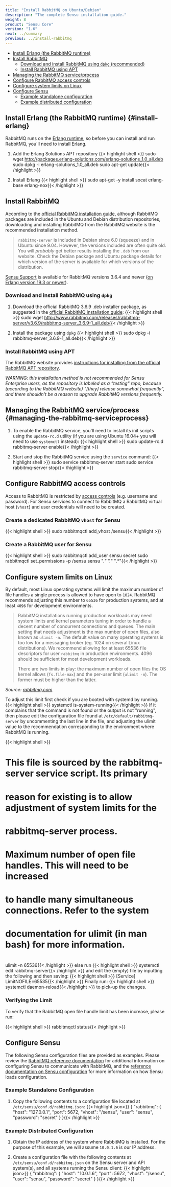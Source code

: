 ```yaml
---
title: "Install RabbitMQ on Ubuntu/Debian"
description: "The complete Sensu installation guide."
weight: 8
product: "Sensu Core"
version: "1.6"
next: ../summary
previous: ../install-rabbitmq
---
```


- [Install Erlang (the RabbitMQ runtime)](#install-erlang)
- [Install RabbitMQ](#install-rabbitmq)
  - [Download and install RabbitMQ using `dpkg` (recommended)](#download-and-install-rabbitmq-using-dpkg)
  - [Install RabbitMQ using APT](#install-rabbitmq-using-apt)
- [Managing the RabbitMQ service/process](#managing-the-rabbitmq-serviceprocess)
- [Configure RabbitMQ access controls](#configure-rabbitmq-access-controls)
- [Configure system limits on Linux](#configure-system-limits-on-linux)
- [Configure Sensu](#configure-sensu)
  - [Example standalone configuration](#example-standalone-configuration)
  - [Example distributed configuration](#example-distributed-configuration)

## Install Erlang (the RabbitMQ runtime) {#install-erlang}

RabbitMQ runs on the [Erlang runtime][1], so before you can install and run
RabbitMQ, you'll need to install Erlang.

1. Add the Erlang Solutions APT repository
   {{< highlight shell >}}
sudo wget http://packages.erlang-solutions.com/erlang-solutions_1.0_all.deb
sudo dpkg -i erlang-solutions_1.0_all.deb
sudo apt-get update{{< /highlight >}}

2. Install Erlang
   {{< highlight shell >}}
sudo apt-get -y install socat erlang-base erlang-nox{{< /highlight >}}

## Install RabbitMQ

According to the [official RabbitMQ installation guide][2], although RabbitMQ
packages are included in the Ubuntu and Debian distribution repositories,
downloading and installing RabbitMQ from the RabbitMQ website is the recommended
installation method.

> `rabbitmq-server` is included in Debian since 6.0 (squeeze) and in Ubuntu
  since 9.04. However, the versions included are often quite old. You will
  _probably_ get better results installing the `.deb` from our website. Check
  the Debian package and Ubuntu package details for which version of the server
  is available for which versions of the distribution.

[Sensu Support][3] is available for RabbitMQ versions 3.6.4 and newer ([on
Erlang version 19.3 or newer][4]).

### Download and install RabbitMQ using `dpkg`

1. Download the official RabbitMQ 3.6.9 .deb installer package, as suggested in
   the [official RabbitMQ installation guide][2]:
   {{< highlight shell >}}
sudo wget http://www.rabbitmq.com/releases/rabbitmq-server/v3.6.9/rabbitmq-server_3.6.9-1_all.deb{{< /highlight >}}

2. Install the package using `dpkg`
   {{< highlight shell >}}
sudo dpkg -i rabbitmq-server_3.6.9-1_all.deb{{< /highlight >}}

### Install RabbitMQ using APT

The RabbitMQ website provides [instructions for installing from the official
RabbitMQ APT repository][2].

_WARNING: this installation method is not recommended for Sensu Enterprise
users, as the repository is labeled as a "testing" repo, because (according to
the RabbitMQ website) "[they] release somewhat frequently", and there shouldn't
be a reason to upgrade RabbitMQ versions frequently._

## Managing the RabbitMQ service/process {#managing-the-rabbitmq-serviceprocess}

1. To enable the RabbitMQ service, you'll need to install its init scripts using
   the `update-rc.d` utility (if you are using Ubuntu 16.04+ you will need to 
   use `systemctl` instead):
   {{< highlight shell >}}
sudo update-rc.d rabbitmq-server enable{{< /highlight >}}

2. Start and stop the RabbitMQ service using the `service` command:
   {{< highlight shell >}}
sudo service rabbitmq-server start
sudo service rabbitmq-server stop{{< /highlight >}}

## Configure RabbitMQ access controls

Access to RabbitMQ is restricted by [access controls][5] (e.g. username and
password). For Sensu services to connect to RabbitMQ a RabbitMQ virtual host
(`vhost`) and user credentials will need to be created.

### Create a dedicated RabbitMQ `vhost` for Sensu

{{< highlight shell >}}
sudo rabbitmqctl add_vhost /sensu{{< /highlight >}}

### Create a RabbitMQ user for Sensu

{{< highlight shell >}}
sudo rabbitmqctl add_user sensu secret
sudo rabbitmqctl set_permissions -p /sensu sensu ".*" ".*" ".*"{{< /highlight >}}

## Configure system limits on Linux

By default, most Linux operating systems will limit the maximum number of file
handles a single process is allowed to have open to `1024`. RabbitMQ recommends
adjusting this number to `65536` for production systems, and at least `4096` for
development environments.

> RabbitMQ installations running production workloads may need system limits and
  kernel parameters tuning in order to handle a decent number of concurrent
  connections and queues. The main setting that needs adjustment is the max
  number of open files, also known as `ulimit -n`. The default value on many
  operating systems is too low for a messaging broker (eg. 1024 on several Linux
  distributions). We recommend allowing for at least 65536 file descriptors for
  user `rabbitmq` in production environments. 4096 should be sufficient for most
  development workloads.
>
> There are two limits in play: the maximum number of open files the OS kernel
  allows (`fs.file-max`) and the per-user limit (`ulimit -n`). The former must be
  higher than the latter.

  _Source: [rabbitmq.com][2]_

To adjust this limit first check if you are booted with systemd by running.
{{< highlight shell >}}
systemctl is-system-running{{< /highlight >}}
If it complains that the command is not found or the output is not "running",
then please edit the configuration file found at `/etc/default/rabbitmq-server`
by uncommenting the last line in the file, and
adjusting the ulimit value to the recommendation corresponding to the
environment where RabbitMQ is running.

{{< highlight shell >}}
# This file is sourced by the rabbitmq-server service script. Its primary
# reason for existing is to allow adjustment of system limits for the
# rabbitmq-server process.
#
# Maximum number of open file handles. This will need to be increased
# to handle many simultaneous connections. Refer to the system
# documentation for ulimit (in man bash) for more information.
#
ulimit -n 65536{{< /highlight >}}
else run
{{< highlight shell >}}
systemctl edit rabbitmq-server{{< /highlight >}}
and edit the (empty) file by inputting the following and then saving:
{{< highlight shell >}}
[Service]
LimitNOFILE=65535{{< /highlight >}}
Finally run:
{{< highlight shell >}}
systemctl daemon-reload{{< /highlight >}}
to pick-up the changes.

### Verifying the Limit

To verify that the RabbitMQ open file handle limit has been increase, please
run:

{{< highlight shell >}}
rabbitmqctl status{{< /highlight >}}

## Configure Sensu

The following Sensu configuration files are provided as examples. Please review
the [RabbitMQ reference documentation][6] for additional information on
configuring Sensu to communicate with RabbitMQ, and the [reference documentation
on Sensu configuration][7] for more information on how Sensu loads
configuration.

### Example Standalone Configuration

1. Copy the following contents to a configuration file located at
   `/etc/sensu/conf.d/rabbitmq.json`:
  {{< highlight json>}}
{
 "rabbitmq": {
   "host": "127.0.0.1",
   "port": 5672,
   "vhost": "/sensu",
   "user": "sensu",
   "password": "secret"
 }
}{{< /highlight >}}

### Example Distributed Configuration

1. Obtain the IP address of the system where RabbitMQ is installed. For the
   purpose of this example, we will assume `10.0.1.6` is our IP address.

2. Create a configuration file  with the following contents at
   `/etc/sensu/conf.d/rabbitmq.json` on the Sensu server and API system(s), and
   all systems running the Sensu client:
  {{< highlight json>}}
{
  "rabbitmq": {
    "host": "10.0.1.6",
    "port": 5672,
    "vhost": "/sensu",
    "user": "sensu",
    "password": "secret"
  }
}{{< /highlight >}}



[1]:  https://www.erlang.org/
[2]:  http://www.rabbitmq.com/install-debian.html
[3]:  https://sensuapp.org/support
[4]:  https://www.rabbitmq.com/which-erlang.html
[5]:  https://www.rabbitmq.com/access-control.html
[6]:  ../../reference/rabbitmq
[7]:  ../../reference/configuration
